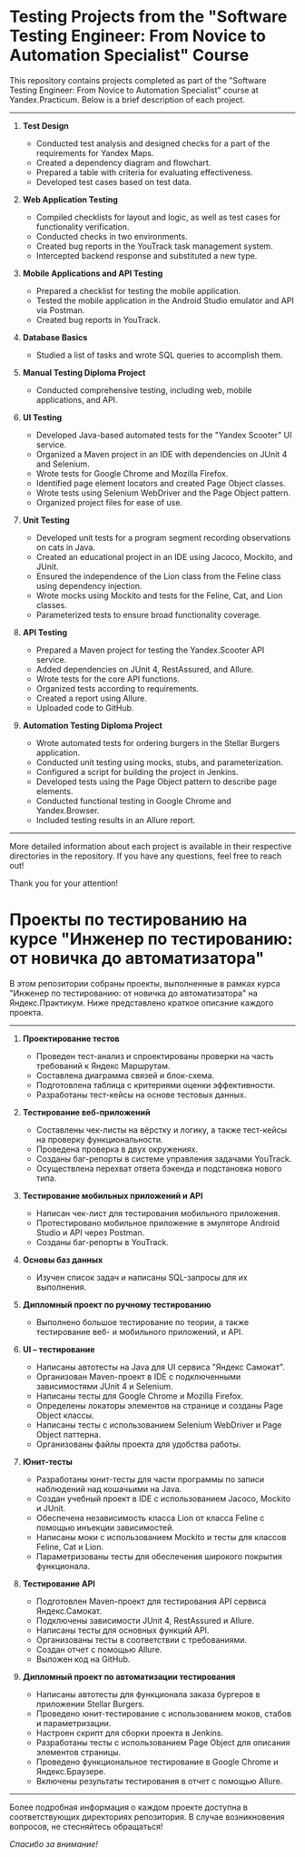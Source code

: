 # Testing Projects from the "Software Testing Engineer: From Novice to Automation Specialist" Course

This repository contains projects completed as part of the "Software Testing Engineer: From Novice to Automation Specialist" course at Yandex.Practicum. Below is a brief description of each project.

---

1. **Test Design**
   - Conducted test analysis and designed checks for a part of the requirements for Yandex Maps.
   - Created a dependency diagram and flowchart.
   - Prepared a table with criteria for evaluating effectiveness.
   - Developed test cases based on test data.

2. **Web Application Testing**
   - Compiled checklists for layout and logic, as well as test cases for functionality verification.
   - Conducted checks in two environments.
   - Created bug reports in the YouTrack task management system.
   - Intercepted backend response and substituted a new type.

3. **Mobile Applications and API Testing**
   - Prepared a checklist for testing the mobile application.
   - Tested the mobile application in the Android Studio emulator and API via Postman.
   - Created bug reports in YouTrack.

4. **Database Basics**
   - Studied a list of tasks and wrote SQL queries to accomplish them.

5. **Manual Testing Diploma Project**
   - Conducted comprehensive testing, including web, mobile applications, and API.

6. **UI Testing**
   - Developed Java-based automated tests for the "Yandex Scooter" UI service.
   - Organized a Maven project in an IDE with dependencies on JUnit 4 and Selenium.
   - Wrote tests for Google Chrome and Mozilla Firefox.
   - Identified page element locators and created Page Object classes.
   - Wrote tests using Selenium WebDriver and the Page Object pattern.
   - Organized project files for ease of use.

7. **Unit Testing**
   - Developed unit tests for a program segment recording observations on cats in Java.
   - Created an educational project in an IDE using Jacoco, Mockito, and JUnit.
   - Ensured the independence of the Lion class from the Feline class using dependency injection.
   - Wrote mocks using Mockito and tests for the Feline, Cat, and Lion classes.
   - Parameterized tests to ensure broad functionality coverage.

8. **API Testing**
   - Prepared a Maven project for testing the Yandex.Scooter API service.
   - Added dependencies on JUnit 4, RestAssured, and Allure.
   - Wrote tests for the core API functions.
   - Organized tests according to requirements.
   - Created a report using Allure.
   - Uploaded code to GitHub.

9. **Automation Testing Diploma Project**
   - Wrote automated tests for ordering burgers in the Stellar Burgers application.
   - Conducted unit testing using mocks, stubs, and parameterization.
   - Configured a script for building the project in Jenkins.
   - Developed tests using the Page Object pattern to describe page elements.
   - Conducted functional testing in Google Chrome and Yandex.Browser.
   - Included testing results in an Allure report.

---

More detailed information about each project is available in their respective directories in the repository. If you have any questions, feel free to reach out!

Thank you for your attention!


# Проекты по тестированию на курсе "Инженер по тестированию: от новичка до автоматизатора"

В этом репозитории собраны проекты, выполненные в рамках курса "Инженер по тестированию: от новичка до автоматизатора" на Яндекс.Практикум. Ниже представлено краткое описание каждого проекта.

---

1. **Проектирование тестов**
   - Проведен тест-анализ и спроектированы проверки на часть требований к Яндекс Маршрутам.
   - Составлена диаграмма связей и блок-схема.
   - Подготовлена таблица с критериями оценки эффективности.
   - Разработаны тест-кейсы на основе тестовых данных.

2. **Тестирование веб-приложений**
   - Составлены чек-листы на вёрстку и логику, а также тест-кейсы на проверку функциональности.
   - Проведена проверка в двух окружениях.
   - Созданы баг-репорты в системе управления задачами YouTrack.
   - Осуществлена перехват ответа бэкенда и подстановка нового типа.

3. **Тестирование мобильных приложений и API**
   - Написан чек-лист для тестирования мобильного приложения.
   - Протестировано мобильное приложение в эмуляторе Android Studio и API через Postman.
   - Созданы баг-репорты в YouTrack.

4. **Основы баз данных**
   - Изучен список задач и написаны SQL-запросы для их выполнения.

5. **Дипломный проект по ручному тестированию**
   - Выполнено большое тестирование по теории, а также тестирование веб- и мобильного приложений, и API.

6. **UI – тестирование**
   - Написаны автотесты на Java для UI сервиса "Яндекс Самокат".
   - Организован Maven-проект в IDE с подключенными зависимостями JUnit 4 и Selenium.
   - Написаны тесты для Google Chrome и Mozilla Firefox.
   - Определены локаторы элементов на странице и созданы Page Object классы.
   - Написаны тесты с использованием Selenium WebDriver и Page Object паттерна.
   - Организованы файлы проекта для удобства работы.

7. **Юнит-тесты**
   - Разработаны юнит-тесты для части программы по записи наблюдений над кошачьими на Java.
   - Создан учебный проект в IDE с использованием Jacoco, Mockito и JUnit.
   - Обеспечена независимость класса Lion от класса Feline с помощью инъекции зависимостей.
   - Написаны моки с использованием Mockito и тесты для классов Feline, Cat и Lion.
   - Параметризованы тесты для обеспечения широкого покрытия функционала.

8. **Тестирование API**
   - Подготовлен Maven-проект для тестирования API сервиса Яндекс.Самокат.
   - Подключены зависимости JUnit 4, RestAssured и Allure.
   - Написаны тесты для основных функций API.
   - Организованы тесты в соответствии с требованиями.
   - Создан отчет с помощью Allure.
   - Выложен код на GitHub.

9. **Дипломный проект по автоматизации тестирования**
   - Написаны автотесты для функционала заказа бургеров в приложении Stellar Burgers.
   - Проведено юнит-тестирование с использованием моков, стабов и параметризации.
   - Настроен скрипт для сборки проекта в Jenkins.
   - Разработаны тесты с использованием Page Object для описания элементов страницы.
   - Проведено функциональное тестирование в Google Chrome и Яндекс.Браузере.
   - Включены результаты тестирования в отчет с помощью Allure.

---

Более подробная информация о каждом проекте доступна в соответствующих директориях репозитория. В случае возникновения вопросов, не стесняйтесь обращаться!

*Спасибо за внимание!*
